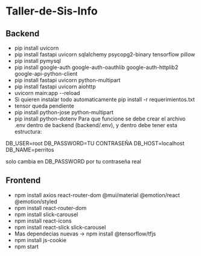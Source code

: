 # Taller-de-Sis-Info

## Backend
- pip install uvicorn
- pip install fastapi uvicorn sqlalchemy psycopg2-binary tensorflow pillow
- pip install pymysql
- pip install google-auth google-auth-oauthlib google-auth-httplib2 google-api-python-client
- pip install fastapi uvicorn python-multipart
- pip install fastapi uvicorn aiohttp
- uvicorn main:app --reload
- Si quieren instalar todo automaticamente  pip install -r requerimientos.txt
- tensor queda pendiente
- pip install python-jose python-multipart
- pip install python-dotenv
Para que funcione se debe crear el archivo .env dentro de backend (backend/.env), y dentro debe tener esta estructura:

DB_USER=root
DB_PASSWORD=TU CONTRASEÑA
DB_HOST=localhost
DB_NAME=perritos

solo cambia en DB_PASSWORD por tu contraseña real

## Frontend
- npm install axios react-router-dom @mui/material @emotion/react @emotion/styled
- npm install react-router-dom
- npm install slick-carousel
- npm install react-icons
- npm install react-slick slick-carousel
- Mas dependecias nuevas -> npm install @tensorflow/tfjs
- npm install js-cookie
- npm start
